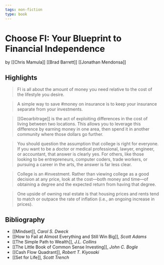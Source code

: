 ```yaml
---
tags: non-fiction
type: book
---
```


# Choose FI: Your Blueprint to Financial Independence
by [[Chris Mamula]] [[Brad Barrett]] [[Jonathan Mendonsa]]

## Highlights

> FI is all about the amount of money you need relative to the cost of the lifestyle you desire.

> A simple way to save #money on insurance is to keep your insurance separate from your investments.

> [[Geoarbitrage]] is the act of exploiting differences in the cost of living between two locations. This allows you to leverage this difference by earning money in one area, then spend it in another community where those dollars go further.

> You should question the assumption that college is right for everyone. If you want to be a doctor or medical professional, lawyer, engineer, or accountant, that answer is clearly yes. For others, like those looking to be entrepreneurs, computer coders, trade workers, or pursuing a career in the arts, the answer is far less clear.

> College is an #investment. Rather than viewing college as a good decision at any price, look at the cost—both money and time—of obtaining a degree and the expected return from having that degree.

> One upside of owning real estate is that housing prices and rents tend to match or outpace the rate of inflation (i.e., an ongoing increase in prices).

## Bibliography
* [[Mindset]], *Carol S. Dweck*
* [[How to Fail at Almost Everything and Still Win Big]], *Scott Adams*
* [[The Simple Path to Wealth]], *J.L. Collins*
* [[The Little Book of Common Sense Investing]], *John C. Bogle*
* [[Cash Flow Quadrant]], *Robert T. Kiyosaki*
* [[Set for Life]], *Scott Trench*